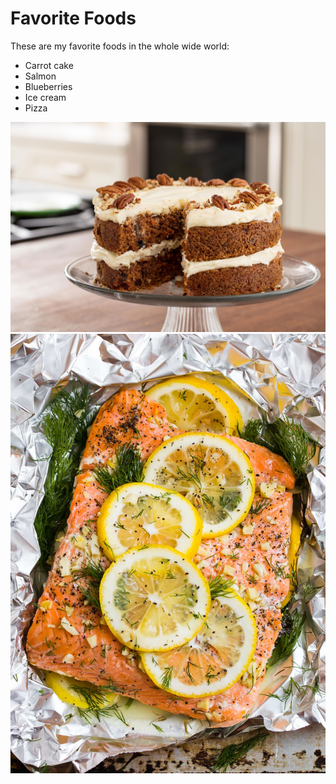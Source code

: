 # Favorite Foods

These are my favorite foods in the whole wide world:
* Carrot cake
* Salmon
* Blueberries
* Ice cream
* Pizza

![Carrot cake](carrot-cake.jpg)
![salmon](salmon.jpg)
